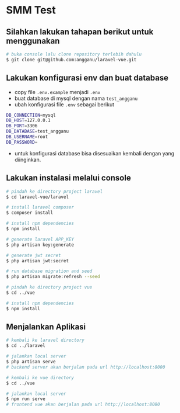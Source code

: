 # SMM Test

## Silahkan lakukan tahapan berikut untuk menggunakan

``` bash
# buka console lalu clone repository terlebih dahulu
$ git clone git@github.com:angganu/laravel-vue.git
```

## Lakukan konfigurasi env dan buat database

* copy file `.env.example` menjadi `.env`
* buat database di mysql dengan nama `test_angganu`
* ubah konfigurasi file `.env` sebagai berikut 
``` bash
DB_CONNECTION=mysql
DB_HOST=127.0.0.1
DB_PORT=3306
DB_DATABASE=test_angganu
DB_USERNAME=root
DB_PASSWORD=
```
* untuk konfigurasi database bisa disesuaikan kembali dengan yang diinginkan.

## Lakukan instalasi melalui console

``` bash
# pindah ke directory project laravel
$ cd laravel-vue/laravel

# install laravel composer
$ composer install

# install npm dependencies
$ npm install

# generate laravel APP_KEY
$ php artisan key:generate

# generate jwt secret
$ php artisan jwt:secret

# run database migration and seed
$ php artisan migrate:refresh --seed

# pindah ke directory project vue
$ cd ../vue

# install npm dependencies
$ npm install
```
## Menjalankan Aplikasi

``` bash
# kembali ke laravel directory
$ cd ../laravel

# jalankan local server
$ php artisan serve
# backend server akan berjalan pada url http://localhost:8000

# kembali ke vue directory
$ cd ../vue

# jalankan local server
$ npm run serve
# frontend vue akan berjalan pada url http://localhost:8080
```